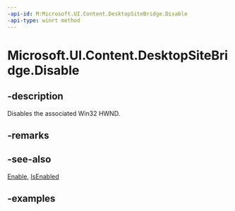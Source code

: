 ```yaml
---
-api-id: M:Microsoft.UI.Content.DesktopSiteBridge.Disable
-api-type: winrt method
---
```


# Microsoft.UI.Content.DesktopSiteBridge.Disable

<!--
public void Disable ();
-->

## -description

Disables the associated Win32 HWND.

## -remarks

## -see-also

[Enable](desktopsitebridge_enable_366433390.md), [IsEnabled](desktopsitebridge_isenabled.md)

## -examples
